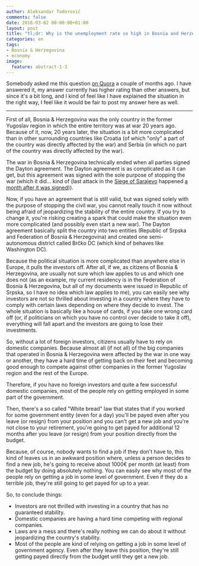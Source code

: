 ```yaml
---
author: Aleksandar Todorović
comments: false
date: 2016-03-02 00:00:00+01:00
layout: post
title: "tl;dr: Why is the unemployment rate so high in Bosnia and Herzegovina?"
categories: en
tags:
- Bosnia & Herzegovina
- economy
image:
  feature: abstract-1-3
---
```


Somebody asked me this question [on Quora](https://www.quora.com/Why-is-the-unemployment-rate-so-high-in-Bosnia-and-Herzegovina) a couple of months ago. I have answered it, my answer currently has higher rating than other answers, but since it's a bit long, and I kind of feel like I have explained the situation in the right way, I feel like it would be fair to post my answer here as well.

---

First of all, Bosnia & Herzegovina was the only country in the former Yugoslav region in which the entire territory was at war 20 years ago. Because of it, now, 20 years later, the situation is a bit more complicated than in other surrounding countries like Croatia (of which "only" a part of the country was directly affected by the war) and Serbia (in which no part of the country was directly affected by the war).

The war in Bosnia & Herzegovina technically ended when all parties signed the Dayton agreement. The Dayton agreement is as complicated as it can get, but this agreement was signed with the sole purpose of stopping the war (which it did... kind of (last attack in the [Siege of Sarajevo](https://en.wikipedia.org/wiki/Siege_of_Sarajevo) happened [a month after it was signed](http://www.nytimes.com/1996/01/10/world/sarajevo-grenade-leaves-one-dead-and-19-wounded.html))).

Now, if you have an agreement that is still valid, but was signed solely with the purpose of stopping the civil war, you cannot really touch it now without being afraid of jeopardizing the stability of the entire country. If you try to change it, you're risking creating a spark that could make the situation even more complicated (and possibly even start a new war). The Dayton agreement basically split the country into two entities (Republic of Srpska and Federation of Bosnia & Herzegovina) and created one semi-autonomous district called Brčko DC (which kind of behaves like Washington DC).

Because the political situation is more complicated than anywhere else in Europe, it pulls the investors off. After all, if we, as citizens of Bosnia & Herzegovina, are usually not sure which law applies to us and which one does not (as an example, my current residency is in the Federation of Bosnia & Herzegovina, but all of my documents were issued in Republic of Srpska, so I have no idea which law applies to me), you can easily see why investors are not so thrilled about investing in a country where they have to comply with certain laws depending on where they decide to invest. The whole situation is basically like a house of cards, if you take one wrong card off (or, if politicians on which you have no control over decide to take it off), everything will fall apart and the investors are going to lose their investments.

So, without a lot of foreign investors, citizens usually have to rely on domestic companies. Because almost all (if not all) of the big companies that operated in Bosnia & Herzegovina were affected by the war in one way or another, they have a hard time of getting back on their feet and becoming good enough to compete against other companies in the former Yugoslav region and the rest of the Europe.

Therefore, if you have no foreign investors and quite a few successful domestic companies, most of the people rely on getting employed in some part of the government.

Then, there's a so called "White bread" law that states that if you worked for some government entity (even for a day) you'll be payed even after you leave (or resign) from your position and you can't get a new job and you're not close to your retirement, you're going to get payed for additional 12 months after you leave (or resign) from your position directly from the budget.

Because, of course, nobody wants to find a job if they don't have to, this kind of leaves us in an awkward position where, unless a person decides to find a new job, he's going to receive about 1000€ per month (at least) from the budget by doing absolutely nothing. You can easily see why most of the people rely on getting a job in some level of government. Even if they do a terrible job, they're still going to get payed for up to a year.

So, to conclude things:

* Investors are not thrilled with investing in a country that has no guaranteed stability.
* Domestic companies are having a hard time competing with regional companies.
* Laws are a mess and there's really nothing we can do about it without jeopardizing the country's stability.
* Most of the people are kind of relying on getting a job in some level of government agency. Even after they leave this position, they're still getting payed directly from the budget until they get a new job.
